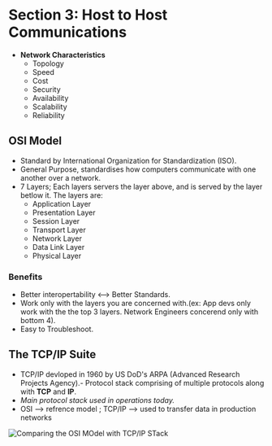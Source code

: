 # Section 3: Host to Host Communications

- **Network Characteristics**
	- Topology
	- Speed
	- Cost
	- Security
	- Availability
	- Scalability
	- Reliability

## OSI Model
- Standard by International Organization for Standardization (ISO).
- General Purpose, standardises how computers communicate with one another over a network.
- 7 Layers; Each layers servers the layer above, and is served by the layer betlow it. The layers are:
	- Application Layer
	- Presentation Layer
	- Session Layer
	- Transport Layer
	- Network Layer
	- Data Link Layer
	- Physical Layer

### Benefits
- Better interopertability <--> Better Standards.
- Work only with the layers you are concerned with.(ex: App devs only work with the the top 3 layers. Network Engineers concerend only with bottom 4).
- Easy to Troubleshoot.

## The TCP/IP Suite
- TCP/IP devloped in 1960 by US DoD's ARPA (Advanced Research Projects Agency).- Protocol stack comprising of multiple protocols along with **TCP** and **IP**.
- *Main protocol stack used in operations today.*
- OSI --> refrence model ; TCP/IP --> used to transfer data in production networks

![Comparing the OSI MOdel with TCP/IP STack](pictures/s3-1.jpeng)

